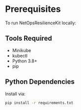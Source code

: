 # Prerequisites

To run NetOpsResilienceKit locally:

## Tools Required
- Minikube
- kubectl
- Python 3.8+
- pip

## Python Dependencies
Install via:
```bash
pip install -r requirements.txt
